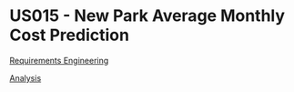 # US015 - New Park Average Monthly Cost Prediction

[Requirements Engineering](01.requirements-engineering/Readme.md)

[Analysis](02.analysis/Readme.md)